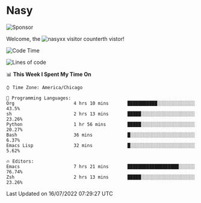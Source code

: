 # Nasy

<!--
<p align="center">
<img height="200" src="https://github-readme-stats.vercel.app/api?username=nasyxx&count_private=true&show_icons=true&theme=dracula&include_all_commits=true"/>
<img height="200" src="https://github-readme-stats.vercel.app/api/top-langs/?username=nasyxx&theme=dracula&hide=html,jupyter+notebook&count_private=true&show_icons=true"/>
</p>

  
----------------
-->

![Sponsor](https://img.shields.io/static/v1.svg?label=Sponsor&message=%E2%9D%A4&logo=GitHub&style=flat&color=pink)
 
Welcome, the ![nasyxx visitor counter](https://count.getloli.com/get/@nasyxx?theme=rule34)th vistor!
 
<!--START_SECTION:waka-->
![Code Time](http://img.shields.io/badge/Code%20Time-2%2C517%20hrs%2012%20mins-blue)

![Lines of code](https://img.shields.io/badge/From%20Hello%20World%20I%27ve%20Written-5%20Million%20lines%20of%20code-blue)

📊 **This Week I Spent My Time On** 

```text
⌚︎ Time Zone: America/Chicago

💬 Programming Languages: 
Org                      4 hrs 10 mins       ███████████░░░░░░░░░░░░░░   43.5% 
sh                       2 hrs 13 mins       █████░░░░░░░░░░░░░░░░░░░░   23.26% 
Python                   1 hr 56 mins        █████░░░░░░░░░░░░░░░░░░░░   20.27% 
Bash                     36 mins             █░░░░░░░░░░░░░░░░░░░░░░░░   6.37% 
Emacs Lisp               32 mins             █░░░░░░░░░░░░░░░░░░░░░░░░   5.62%

🔥 Editors: 
Emacs                    7 hrs 21 mins       ███████████████████░░░░░░   76.74% 
Zsh                      2 hrs 13 mins       █████░░░░░░░░░░░░░░░░░░░░   23.26%

```


 Last Updated on 16/07/2022 07:29:27 UTC
<!--END_SECTION:waka-->

<!-- ![visitors](https://visitor-badge.laobi.icu/badge?page_id=nasyxx.nasyxx) -->
